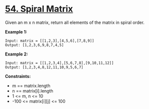 # [54. Spiral Matrix](https://leetcode.com/problems/spiral-matrix/)
Given an m x n matrix, return all elements of the matrix in spiral order.

 

**Example 1:**

```
Input: matrix = [[1,2,3],[4,5,6],[7,8,9]]
Output: [1,2,3,6,9,8,7,4,5]
```
**Example 2:**

```
Input: matrix = [[1,2,3,4],[5,6,7,8],[9,10,11,12]]
Output: [1,2,3,4,8,12,11,10,9,5,6,7]
 ```

**Constraints:**

- m == matrix.length
- n == matrix[i].length
- 1 <= m, n <= 10
- -100 <= matrix[i][j] <= 100